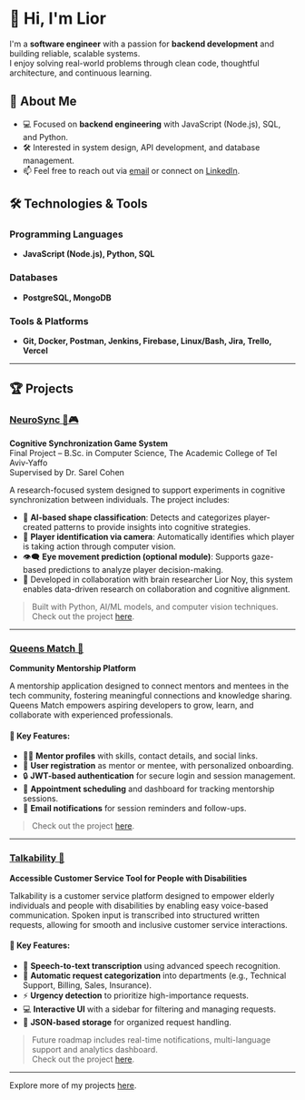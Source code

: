# 👋 Hi, I'm Lior

I'm a **software engineer** with a passion for **backend development** and building reliable, scalable systems.  
I enjoy solving real-world problems through clean code, thoughtful architecture, and continuous learning.

## 🚀 About Me
- 💻 Focused on **backend engineering** with JavaScript (Node.js), SQL, and Python.
- 🛠️ Interested in system design, API development, and database management.
- 📫 Feel free to reach out via [email](mailto:liorkashi@gmail.com) or connect on [LinkedIn](https://www.linkedin.com/in/liorkashi/).

## 🛠️ Technologies & Tools

### Programming Languages  
- **JavaScript (Node.js), Python, SQL**

### Databases  
- **PostgreSQL, MongoDB**

### Tools & Platforms  
- **Git, Docker, Postman, Jenkins, Firebase, Linux/Bash, Jira, Trello, Vercel**

---

## 🏆 Projects

### [NeuroSync 🧠🎮](https://github.com/liork98/NeuroSync)  
**Cognitive Synchronization Game System**  
Final Project – B.Sc. in Computer Science, The Academic College of Tel Aviv-Yaffo  
Supervised by Dr. Sarel Cohen

A research-focused system designed to support experiments in cognitive synchronization between individuals. The project includes:

- 🧠 **AI-based shape classification**: Detects and categorizes player-created patterns to provide insights into cognitive strategies.
- 🎥 **Player identification via camera**: Automatically identifies which player is taking action through computer vision.
- 👁️‍🗨️ **Eye movement prediction (optional module)**: Supports gaze-based predictions to analyze player decision-making.
- 🧪 Developed in collaboration with brain researcher Lior Noy, this system enables data-driven research on collaboration and cognitive alignment.

> Built with Python, AI/ML models, and computer vision techniques.  
> Check out the project [here](https://github.com/liork98/NeuroSync).

---

### [Queens Match 👑](https://github.com/liork98/Queens-Match)  
**Community Mentorship Platform**  

A mentorship application designed to connect mentors and mentees in the tech community, fostering meaningful connections and knowledge sharing. Queens Match empowers aspiring developers to grow, learn, and collaborate with experienced professionals.

#### 🌟 Key Features:
- 🧑‍🏫 **Mentor profiles** with skills, contact details, and social links.
- 👥 **User registration** as mentor or mentee, with personalized onboarding.
- 🔒 **JWT-based authentication** for secure login and session management.
- 📆 **Appointment scheduling** and dashboard for tracking mentorship sessions.
- 📧 **Email notifications** for session reminders and follow-ups.  

> Check out the project [here](https://github.com/liork98/Queens-Match).

---

### [Talkability 💬](https://github.com/liork98/Talkability)  
**Accessible Customer Service Tool for People with Disabilities**  

Talkability is a customer service platform designed to empower elderly individuals and people with disabilities by enabling easy voice-based communication. Spoken input is transcribed into structured written requests, allowing for smooth and inclusive customer service interactions.

#### 🌟 Key Features:
- 🎤 **Speech-to-text transcription** using advanced speech recognition.
- 📂 **Automatic request categorization** into departments (e.g., Technical Support, Billing, Sales, Insurance).
- ⚡ **Urgency detection** to prioritize high-importance requests.
- 💻 **Interactive UI** with a sidebar for filtering and managing requests.
- 📝 **JSON-based storage** for organized request handling. 

> Future roadmap includes real-time notifications, multi-language support and analytics dashboard.  
> Check out the project [here](https://github.com/liork98/Talkability).

---

Explore more of my projects [here](https://github.com/liork98?tab=repositories).    
